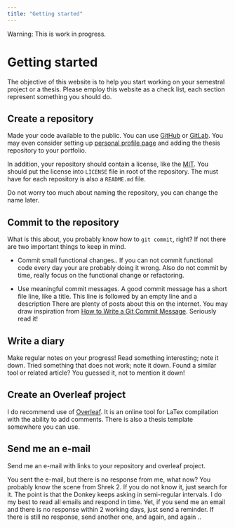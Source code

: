 ```yaml
---
title: "Getting started"
---
```


Warning: <span class="danger">This is work in progress.</span>

# Getting started

The objective of this website is to help you start working on your semestral project or a thesis.
Please employ this website as a check list, each section represent something you should do.

## Create a repository

Made your code available to the public.
You can use [GitHub](https://github.com/) or [GitLab](https://gitlab.com/).
You may even consider setting up [personal profile page](https://docs.github.com/en/get-started/start-your-journey/setting-up-your-profile) and adding the thesis repository to your portfolio.

In addition, your repository should contain a license, like the [MIT](https://opensource.org/licenses/MIT).
You should put the license into `LICENSE` file in root of the repository.
The must have for each repository is also a `README.md` file.

Do not worry too much about naming the repository, you can change the name later.

## Commit to the repository

What is this about, you probably know how to `git commit`, right?
If not there are two important things to keep in mind.

- Commit small functional changes..
  If you can not commit functional code every day your are probably doing it wrong.
  Also do not commit by time, really focus on the functional change or refactoring.

- Use meaningful commit messages.
  A good commit message has a short file line, like a title.
  This line is followed by an empty line and a description
  There are plenty of posts about this on the internet.
  You may draw inspiration from [How to Write a Git Commit Message](https://cbea.ms/git-commit/).
  Seriously read it!

## Write a diary

Make regular notes on your progress!
Read something interesting; note it down.
Tried something that does not work; note it down.
Found a similar tool or related article?
You guessed it, not to mention it down!

## Create an Overleaf project

I do recommend use of [Overleaf](https://www.overleaf.com/).
It is an online tool for LaTex compilation with the ability to add comments.
There is also a thesis template somewhere you can use.

## Send me an e-mail

Send me an e-mail with links to your repository and overleaf project.

You sent the e-mail, but there is no response from me, what now?
You probably know the scene from Shrek 2.
If you do not know it, just search for it.
The point is that the Donkey keeps asking in semi-regular intervals.
I do my best to read all emails and respond in time.
Yet, if you send me an email and there is no response within 2 working days, just send a reminder.
If there is still no response, send another one, and again, and again ..
